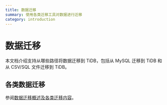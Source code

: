 ```yaml
---
title: 数据迁移
summary: 使用各类迁移工具对数据进行迁移
category: introduction
---
```


# 数据迁移

本文档介绍支持从哪些路径将数据迁移到 TiDB，包括从 MySQL 迁移到 TiDB 和从 CSV/SQL 文件迁移到 TiDB。

## 各类数据迁移

参阅[数据迁移概述及各类迁移内容](https://docs.pingcap.com/zh/tidb/stable/migration-overview)。
